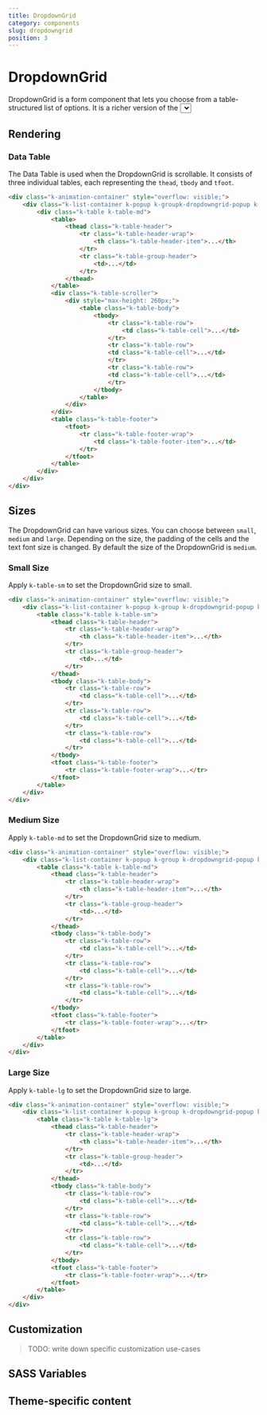 ```yaml
---
title: DropdownGrid
category: components
slug: dropdowngrid
position: 3
---
```


# DropdownGrid
DropdownGrid is a form component that lets you choose from a table-structured list of options. It is a richer version of the <select> element and supports data binding, filtering, templates, and the entering of custom values.


## Rendering

### Data Table
The Data Table is used when the DropdownGrid is scrollable. It consists of three individual tables, each representing the `thead`, `tbody` and `tfoot`. 

```html
<div class="k-animation-container" style="overflow: visible;">
    <div class="k-list-container k-popup k-groupk-dropdowngrid-popup k-popup-flush k-state-border-up">
        <div class="k-table k-table-md">
            <table>
                <thead class="k-table-header">
                    <tr class="k-table-header-wrap">
                        <th class="k-table-header-item">...</th>
                    </tr>
                    <tr class="k-table-group-header">
                        <td>...</td>
                    </tr>
                </thead>
            </table>
            <div class="k-table-scroller">
                <div style="max-height: 260px;">
                    <table class="k-table-body">
                        <tbody>
                            <tr class="k-table-row">
                                <td class="k-table-cell">...</td>
                            </tr>
                            <tr class="k-table-row">
                            <td class="k-table-cell">...</td>
                            </tr>
                            <tr class="k-table-row">
                            <td class="k-table-cell">...</td>
                            </tr>
                        </tbody>
                    </table>
                </div>
            </div>
            <table class="k-table-footer">
                <tfoot>
                    <tr class="k-table-footer-wrap">
                        <td class="k-table-footer-item">...</td>
                    </tr>
                </tfoot>
            </table>
        </div>
    </div>
</div>
```


## Sizes
The DropdownGrid can have various sizes. You can choose between `small`, `medium` and `large`. Depending on the size, the padding of the cells and the text font size is changed. By default the size of the DropdownGrid is `medium`.

### Small Size
Apply `k-table-sm` to set the DropdownGrid size to small.

```html
<div class="k-animation-container" style="overflow: visible;">
    <div class="k-list-container k-popup k-group k-dropdowngrid-popup k-popup-flush k-state-border-up">
        <table class="k-table k-table-sm">
            <thead class="k-table-header">
                <tr class="k-table-header-wrap">
                    <th class="k-table-header-item">...</th>
                </tr>
                <tr class="k-table-group-header">
                    <td>...</td>
                </tr>
            </thead>
            <tbody class="k-table-body">
                <tr class="k-table-row">
                    <td class="k-table-cell">...</td>
                </tr>
                <tr class="k-table-row">
                    <td class="k-table-cell">...</td>
                </tr>
                <tr class="k-table-row">
                    <td class="k-table-cell">...</td>
                </tr>
            </tbody>
            <tfoot class="k-table-footer">
                <tr class="k-table-footer-wrap">...</tr>
            </tfoot>
        </table>
    </div>
</div>
```

### Medium Size
Apply `k-table-md` to set the DropdownGrid size to medium.

```html
<div class="k-animation-container" style="overflow: visible;">
    <div class="k-list-container k-popup k-group k-dropdowngrid-popup k-popup-flush k-state-border-up">
        <table class="k-table k-table-md">
            <thead class="k-table-header">
                <tr class="k-table-header-wrap">
                    <th class="k-table-header-item">...</th>
                </tr>
                <tr class="k-table-group-header">
                    <td>...</td>
                </tr>
            </thead>
            <tbody class="k-table-body">
                <tr class="k-table-row">
                    <td class="k-table-cell">...</td>
                </tr>
                <tr class="k-table-row">
                    <td class="k-table-cell">...</td>
                </tr>
                <tr class="k-table-row">
                    <td class="k-table-cell">...</td>
                </tr>
            </tbody>
            <tfoot class="k-table-footer">
                <tr class="k-table-footer-wrap">...</tr>
            </tfoot>
        </table>
    </div>
</div>
```

### Large Size
Apply `k-table-lg` to set the DropdownGrid size to large.

```html
<div class="k-animation-container" style="overflow: visible;">
    <div class="k-list-container k-popup k-group k-dropdowngrid-popup k-popup-flush k-state-border-up">
        <table class="k-table k-table-lg">
            <thead class="k-table-header">
                <tr class="k-table-header-wrap">
                    <th class="k-table-header-item">...</th>
                </tr>
                <tr class="k-table-group-header">
                    <td>...</td>
                </tr>
            </thead>
            <tbody class="k-table-body">
                <tr class="k-table-row">
                    <td class="k-table-cell">...</td>
                </tr>
                <tr class="k-table-row">
                    <td class="k-table-cell">...</td>
                </tr>
                <tr class="k-table-row">
                    <td class="k-table-cell">...</td>
                </tr>
            </tbody>
            <tfoot class="k-table-footer">
                <tr class="k-table-footer-wrap">...</tr>
            </tfoot>
        </table>
    </div>
</div>
```


## Customization

> TODO: write down specific customization use-cases


## SASS Variables

<import file="./packages/$THEME_NAME/scss/dropdowngrid/_variables.scss" />


## Theme-specific content

<import file="./packages/$THEME_NAME/scss/dropdowngrid/index.md" />
